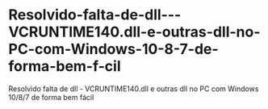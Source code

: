 # Resolvido-falta-de-dll---VCRUNTIME140.dll-e-outras-dll-no-PC-com-Windows-10-8-7-de-forma-bem-f-cil
Resolvido falta de dll - VCRUNTIME140.dll  e outras dll no PC com Windows 10/8/7 de forma bem fácil
